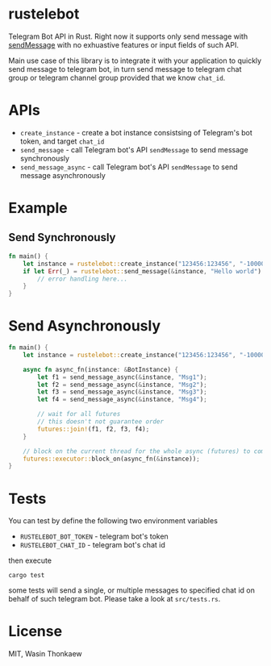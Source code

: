 # rustelebot
Telegram Bot API in Rust. Right now it supports only send message with [sendMessage](https://core.telegram.org/bots/api#sendmessage)
with no exhuastive features or input fields of such API.

Main use case of this library is to integrate it with your application
to quickly send message to telegram bot, in turn send message to telegram chat group
or telegram channel group provided that we know `chat_id`.

# APIs

* `create_instance` - create a bot instance consistsing of Telegram's bot token, and target `chat_id`
* `send_message` - call Telegram bot's API `sendMessage` to send message synchronously
* `send_message_async` - call Telegram bot's API `sendMessage` to send message asynchronously

# Example

## Send Synchronously

```rust
fn main() {
	let instance = rustelebot::create_instance("123456:123456", "-1000000");
	if let Err(_) = rustelebot::send_message(&instance, "Hello world") {
		// error handling here...
	}
}
```

# Send Asynchronously

```rust
fn main() {
	let instance = rustelebot::create_instance("123456:123456", "-1000000");

	async fn async_fn(instance: &BotInstance) {
		let f1 = send_message_async(&instance, "Msg1");
		let f2 = send_message_async(&instance, "Msg2");
		let f3 = send_message_async(&instance, "Msg3");
		let f4 = send_message_async(&instance, "Msg4");

		// wait for all futures
		// this doesn't not guarantee order
		futures::join!(f1, f2, f3, f4);
	}

	// block on the current thread for the whole async (futures) to complete
	futures::executor::block_on(async_fn(&instance));
}
```

# Tests

You can test by define the following two environment variables

* `RUSTELEBOT_BOT_TOKEN` - telegram bot's token
* `RUSTELEBOT_CHAT_ID` - telegram bot's chat id

then execute

`cargo test`

some tests will send a single, or multiple messages to specified chat id on behalf
of such telegram bot. Please take a look at `src/tests.rs`.

# License
MIT, Wasin Thonkaew
